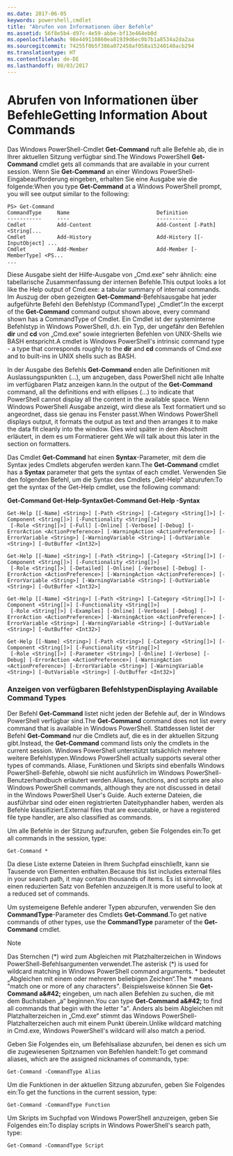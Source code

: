 ```yaml
---
ms.date: 2017-06-05
keywords: powershell,cmdlet
title: "Abrufen von Informationen über Befehle"
ms.assetid: 56f8e5b4-d97c-4e59-abbe-bf13e464eb0d
ms.openlocfilehash: 98e449110860ea81939d6ec0b7b1a8534a2da2aa
ms.sourcegitcommit: 74255f0b5f386a072458af058a15240140acb294
ms.translationtype: HT
ms.contentlocale: de-DE
ms.lasthandoff: 08/03/2017
---
```

# <a name="getting-information-about-commands"></a><span data-ttu-id="7ebe9-103">Abrufen von Informationen über Befehle</span><span class="sxs-lookup"><span data-stu-id="7ebe9-103">Getting Information About Commands</span></span>
<span data-ttu-id="7ebe9-104">Das Windows PowerShell-Cmdlet **Get-Command** ruft alle Befehle ab, die in Ihrer aktuellen Sitzung verfügbar sind.</span><span class="sxs-lookup"><span data-stu-id="7ebe9-104">The Windows PowerShell **Get-Command** cmdlet gets all commands that are available in your current session.</span></span> <span data-ttu-id="7ebe9-105">Wenn Sie **Get-Command** an einer Windows PowerShell-Eingabeaufforderung eingeben, erhalten Sie eine Ausgabe wie die folgende:</span><span class="sxs-lookup"><span data-stu-id="7ebe9-105">When you type **Get-Command** at a Windows PowerShell prompt, you will see output similar to the following:</span></span>

```
PS> Get-Command
CommandType     Name                            Definition
-----------     ----                            ----------
Cmdlet          Add-Content                     Add-Content [-Path] <String[...
Cmdlet          Add-History                     Add-History [[-InputObject] ...
Cmdlet          Add-Member                      Add-Member [-MemberType] <PS...
...
```

<span data-ttu-id="7ebe9-106">Diese Ausgabe sieht der Hilfe-Ausgabe von „Cmd.exe“ sehr ähnlich: eine tabellarische Zusammenfassung der internen Befehle.</span><span class="sxs-lookup"><span data-stu-id="7ebe9-106">This output looks a lot like the Help output of Cmd.exe: a tabular summary of internal commands.</span></span> <span data-ttu-id="7ebe9-107">Im Auszug der oben gezeigten **Get-Command**-Befehlsausgabe hat jeder aufgeführte Befehl den Befehlstyp (CommandType) „Cmdlet“.</span><span class="sxs-lookup"><span data-stu-id="7ebe9-107">In the excerpt of the **Get-Command** command output shown above, every command shown has a CommandType of Cmdlet.</span></span> <span data-ttu-id="7ebe9-108">Ein Cmdlet ist der systeminterne Befehlstyp in Windows PowerShell, d.h. ein Typ, der ungefähr den Befehlen **dir** und **cd** von „Cmd.exe“ sowie integrierten Befehlen von UNIX-Shells wie BASH entspricht.</span><span class="sxs-lookup"><span data-stu-id="7ebe9-108">A cmdlet is Windows PowerShell's intrinsic command type - a type that corresponds roughly to the **dir** and **cd** commands of Cmd.exe and to built-ins in UNIX shells such as BASH.</span></span>

<span data-ttu-id="7ebe9-109">In der Ausgabe des Befehls **Get-Command** enden alle Definitionen mit Auslassungspunkten (...), um anzugeben, dass PowerShell nicht alle Inhalte im verfügbaren Platz anzeigen kann.</span><span class="sxs-lookup"><span data-stu-id="7ebe9-109">In the output of the **Get-Command** command, all the definitions end with ellipses (...) to indicate that PowerShell cannot display all the content in the available space.</span></span> <span data-ttu-id="7ebe9-110">Wenn Windows PowerShell Ausgabe anzeigt, wird diese als Text formatiert und so angeordnet, dass sie genau ins Fenster passt.</span><span class="sxs-lookup"><span data-stu-id="7ebe9-110">When Windows PowerShell displays output, it formats the output as text and then arranges it to make the data fit cleanly into the window.</span></span> <span data-ttu-id="7ebe9-111">Dies wird später in dem Abschnitt erläutert, in dem es um Formatierer geht.</span><span class="sxs-lookup"><span data-stu-id="7ebe9-111">We will talk about this later in the section on formatters.</span></span>

<span data-ttu-id="7ebe9-112">Das Cmdlet **Get-Command** hat einen **Syntax**-Parameter, mit dem die Syntax jedes Cmdlets abgerufen werden kann.</span><span class="sxs-lookup"><span data-stu-id="7ebe9-112">The **Get-Command** cmdlet has a **Syntax** parameter that gets the syntax of each cmdlet.</span></span> <span data-ttu-id="7ebe9-113">Verwenden Sie den folgenden Befehl, um die Syntax des Cmdlets „Get-Help“ abzurufen:</span><span class="sxs-lookup"><span data-stu-id="7ebe9-113">To get the syntax of the Get-Help cmdlet, use the following command:</span></span>

<span data-ttu-id="7ebe9-114">**Get-Command Get-Help-Syntax**</span><span class="sxs-lookup"><span data-stu-id="7ebe9-114">**Get-Command Get-Help -Syntax**</span></span>

```
Get-Help [[-Name] <String>] [-Path <String>] [-Category <String[]>] [-Component <String[]>] [-Functionality <String[]>]
 [-Role <String[]>] [-Full] [-Online] [-Verbose] [-Debug] [-ErrorAction <ActionPreference>] [-WarningAction <ActionPreference>] [-ErrorVariable <String>] [-WarningVariable <String>] [-OutVariable <String>] [-OutBuffer <Int32>]

Get-Help [[-Name] <String>] [-Path <String>] [-Category <String[]>] [-Component <String[]>] [-Functionality <String[]>]
 [-Role <String[]>] [-Detailed] [-Online] [-Verbose] [-Debug] [-ErrorAction <ActionPreference>] [-WarningAction <ActionPreference>] [-ErrorVariable <String>] [-WarningVariable <String>] [-OutVariable <String>] [-OutBuffer <Int32>]

Get-Help [[-Name] <String>] [-Path <String>] [-Category <String[]>] [-Component <String[]>] [-Functionality <String[]>]
 [-Role <String[]>] [-Examples] [-Online] [-Verbose] [-Debug] [-ErrorAction <ActionPreference>] [-WarningAction <ActionPreference>] [-ErrorVariable <String>] [-WarningVariable <String>] [-OutVariable <String>] [-OutBuffer <Int32>]

Get-Help [[-Name] <String>] [-Path <String>] [-Category <String[]>] [-Component <String[]>] [-Functionality <String[]>]
 [-Role <String[]>] [-Parameter <String>] [-Online] [-Verbose] [-Debug] [-ErrorAction <ActionPreference>] [-WarningAction <ActionPreference>] [-ErrorVariable <String>] [-WarningVariable <String>] [-OutVariable <String>] [-OutBuffer <Int32>]
```

### <a name="displaying-available-command-types"></a><span data-ttu-id="7ebe9-115">Anzeigen von verfügbaren Befehlstypen</span><span class="sxs-lookup"><span data-stu-id="7ebe9-115">Displaying Available Command Types</span></span>
<span data-ttu-id="7ebe9-116">Der Befehl **Get-Command** listet nicht jeden der Befehle auf, der in Windows PowerShell verfügbar sind.</span><span class="sxs-lookup"><span data-stu-id="7ebe9-116">The **Get-Command** command does not list every command that is available in Windows PowerShell.</span></span> <span data-ttu-id="7ebe9-117">Stattdessen listet der Befehl **Get-Command** nur die Cmdlets auf, die es in der aktuellen Sitzung gibt.</span><span class="sxs-lookup"><span data-stu-id="7ebe9-117">Instead, the **Get-Command** command lists only the cmdlets in the current session.</span></span> <span data-ttu-id="7ebe9-118">Windows PowerShell unterstützt tatsächlich mehrere weitere Befehlstypen.</span><span class="sxs-lookup"><span data-stu-id="7ebe9-118">Windows PowerShell actually supports several other types of commands.</span></span> <span data-ttu-id="7ebe9-119">Aliase, Funktionen und Skripts sind ebenfalls Windows PowerShell-Befehle, obwohl sie nicht ausführlich im Windows PowerShell-Benutzerhandbuch erläutert werden.</span><span class="sxs-lookup"><span data-stu-id="7ebe9-119">Aliases, functions, and scripts are also Windows PowerShell commands, although they are not discussed in detail in the Windows PowerShell User's Guide.</span></span> <span data-ttu-id="7ebe9-120">Auch externe Dateien, die ausführbar sind oder einen registrierten Dateityphandler haben, werden als Befehle klassifiziert.</span><span class="sxs-lookup"><span data-stu-id="7ebe9-120">External files that are executable, or have a registered file type handler, are also classified as commands.</span></span>

<span data-ttu-id="7ebe9-121">Um alle Befehle in der Sitzung aufzurufen, geben Sie Folgendes ein:</span><span class="sxs-lookup"><span data-stu-id="7ebe9-121">To get all commands in the session, type:</span></span>

```
Get-Command *
```

<span data-ttu-id="7ebe9-122">Da diese Liste externe Dateien in Ihrem Suchpfad einschließt, kann sie Tausende von Elementen enthalten.</span><span class="sxs-lookup"><span data-stu-id="7ebe9-122">Because this list includes external files in your search path, it may contain thousands of items.</span></span> <span data-ttu-id="7ebe9-123">Es ist sinnvoller, einen reduzierten Satz von Befehlen anzuzeigen.</span><span class="sxs-lookup"><span data-stu-id="7ebe9-123">It is more useful to look at a reduced set of commands.</span></span>

<span data-ttu-id="7ebe9-124">Um systemeigene Befehle anderer Typen abzurufen, verwenden Sie den **CommandType**-Parameter des Cmdlets **Get-Command**.</span><span class="sxs-lookup"><span data-stu-id="7ebe9-124">To get native commands of other types, use the **CommandType** parameter of the **Get-Command** cmdlet.</span></span>

> [!NOTE]
> <span data-ttu-id="7ebe9-125">Das Sternchen (\*) wird zum Abgleichen mit Platzhalterzeichen in Windows PowerShell-Befehlsargumenten verwendet.</span><span class="sxs-lookup"><span data-stu-id="7ebe9-125">The asterisk (\*) is used for wildcard matching in Windows PowerShell command arguments.</span></span> <span data-ttu-id="7ebe9-126">\* bedeutet „Abgleichen mit einem oder mehreren beliebigen Zeichen“.</span><span class="sxs-lookup"><span data-stu-id="7ebe9-126">The \* means "match one or more of any characters".</span></span> <span data-ttu-id="7ebe9-127">Beispielsweise können Sie **Get-Command a\&#42;** eingeben, um nach allen Befehlen zu suchen, die mit dem Buchstaben „a“ beginnen.</span><span class="sxs-lookup"><span data-stu-id="7ebe9-127">You can type **Get-Command a\&#42;** to find all commands that begin with the letter "a".</span></span> <span data-ttu-id="7ebe9-128">Anders als beim Abgleichen mit Platzhalterzeichen in „Cmd.exe“ stimmt das Windows PowerShell-Platzhalterzeichen auch mit einem Punkt überein.</span><span class="sxs-lookup"><span data-stu-id="7ebe9-128">Unlike wildcard matching in Cmd.exe, Windows PowerShell's wildcard will also match a period.</span></span>

<span data-ttu-id="7ebe9-129">Geben Sie Folgendes ein, um Befehlsaliase abzurufen, bei denen es sich um die zugewiesenen Spitznamen von Befehlen handelt:</span><span class="sxs-lookup"><span data-stu-id="7ebe9-129">To get command aliases, which are the assigned nicknames of commands, type:</span></span>

```
Get-Command -CommandType Alias
```

<span data-ttu-id="7ebe9-130">Um die Funktionen in der aktuellen Sitzung abzurufen, geben Sie Folgendes ein:</span><span class="sxs-lookup"><span data-stu-id="7ebe9-130">To get the functions in the current session, type:</span></span>

```
Get-Command -CommandType Function
```

<span data-ttu-id="7ebe9-131">Um Skripts im Suchpfad von Windows PowerShell anzuzeigen, geben Sie Folgendes ein:</span><span class="sxs-lookup"><span data-stu-id="7ebe9-131">To display scripts in Windows PowerShell's search path, type:</span></span>

```
Get-Command -CommandType Script
```

